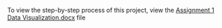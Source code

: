 To view the step-by-step process of this project, view the [Assignment 1 Data Visualization.docx](https://github.com/anish-m02/JustIT_Projects/blob/main/Assignment%201%20Data%20Visualization/Assignment%201%20Data%20Visualization.docx) file
